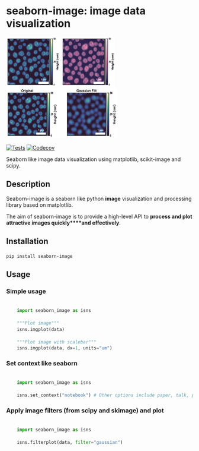 # seaborn-image: image data visualization

<div class="row">

<a>
<img src="./examples/image_0.png" height="135" width="145">
</a>

<a>
<img src="./examples/image_1.png" height="135" width="145">
</a>

<a>
<img src="./examples/image_3.png" height="135" width="300">
</a>

</div>

[![Tests](https://github.com/SarthakJariwala/seaborn-image/workflows/Tests/badge.svg)](https://github.com/SarthakJariwala/seaborn-image/actions?workflow=Tests)
[![Codecov](https://codecov.io/gh/SarthakJariwala>/seaborn-image/branch/master/graph/badge.svg)](https://codecov.io/gh/SarthakJariwala>/seaborn-image)

Seaborn like image data visualization using matplotlib, scikit-image and scipy.

## Description

Seaborn-image is a seaborn like python **image** visualization and processing library
based on matplotlib.

The aim of seaborn-image is to provide a high-level API to **process and plot attractive images quickly****and effectively**.


## Installation

``pip install seaborn-image``

## Usage
### Simple usage

```python

    import seaborn_image as isns

    """Plot image"""
    isns.imgplot(data)

    """Plot image with scalebar"""
    isns.imgplot(data, dx=1, units="um")
```

### Set context like seaborn

```python

    import seaborn_image as isns

    isns.set_context("notebook") # Other options include paper, talk, presentation, poster
```

### Apply image filters (from scipy and skimage) and plot

```python

    import seaborn_image as isns

    isns.filterplot(data, filter="gaussian")
```
